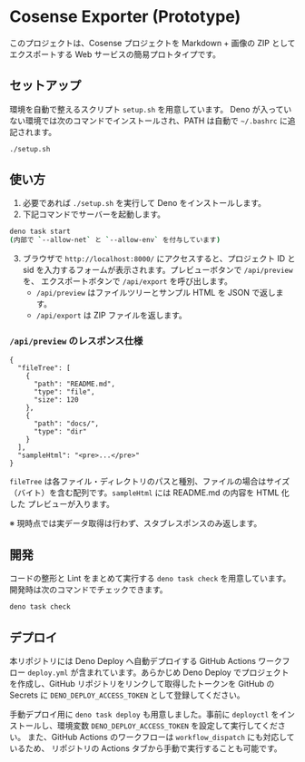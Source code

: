 # Cosense Exporter (Prototype)

このプロジェクトは、Cosense プロジェクトを Markdown + 画像の ZIP
としてエクスポートする Web サービスの簡易プロトタイプです。

## セットアップ

環境を自動で整えるスクリプト `setup.sh` を用意しています。 Deno
が入っていない環境では次のコマンドでインストールされ、PATH は自動で `~/.bashrc`
に追記されます。

```bash
./setup.sh
```

## 使い方

1. 必要であれば `./setup.sh` を実行して Deno をインストールします。
2. 下記コマンドでサーバーを起動します。

```bash
deno task start
(内部で `--allow-net` と `--allow-env` を付与しています)
```

3. ブラウザで `http://localhost:8000/` にアクセスすると、プロジェクト ID と sid
   を入力するフォームが表示されます。プレビューボタンで `/api/preview` を、
   エクスポートボタンで `/api/export` を呼び出します。
   - `/api/preview` はファイルツリーとサンプル HTML を JSON で返します。
   - `/api/export` は ZIP ファイルを返します。

### `/api/preview` のレスポンス仕様

```jsonc
{
  "fileTree": [
    {
      "path": "README.md",
      "type": "file",
      "size": 120
    },
    {
      "path": "docs/",
      "type": "dir"
    }
  ],
  "sampleHtml": "<pre>...</pre>"
}
```

`fileTree` は各ファイル・ディレクトリのパスと種別、ファイルの場合はサイズ
（バイト）を含む配列です。`sampleHtml` には README.md の内容を HTML 化した
プレビューが入ります。

※ 現時点では実データ取得は行わず、スタブレスポンスのみ返します。

## 開発

コードの整形と Lint をまとめて実行する `deno task check` を用意しています。
開発時は次のコマンドでチェックできます。

```bash
deno task check
```

## デプロイ

本リポジトリには Deno Deploy へ自動デプロイする GitHub Actions ワークフロー
`deploy.yml` が含まれています。あらかじめ Deno Deploy
でプロジェクトを作成し、GitHub リポジトリをリンクして取得したトークンを GitHub
の Secrets に `DENO_DEPLOY_ACCESS_TOKEN` として登録してください。

手動デプロイ用に `deno task deploy` も用意しました。事前に `deployctl`
をインストールし、環境変数 `DENO_DEPLOY_ACCESS_TOKEN`
を設定して実行してください。 また、GitHub Actions のワークフローは
`workflow_dispatch` にも対応しているため、 リポジトリの Actions
タブから手動で実行することも可能です。
